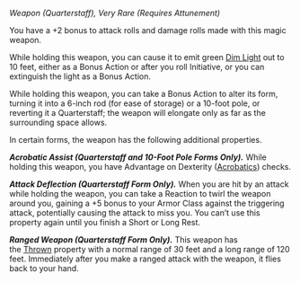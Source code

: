 _Weapon (Quarterstaff), Very Rare (Requires Attunement)_

You have a +2 bonus to attack rolls and damage rolls made with this magic weapon.

While holding this weapon, you can cause it to emit green [Dim Light](https://www.dndbeyond.com/sources/dnd/free-rules/rules-glossary#DimLight) out to 10 feet, either as a Bonus Action or after you roll Initiative, or you can extinguish the light as a Bonus Action.

While holding this weapon, you can take a Bonus Action to alter its form, turning it into a 6-inch rod (for ease of storage) or a 10-foot pole, or reverting it a Quarterstaff; the weapon will elongate only as far as the surrounding space allows.

In certain forms, the weapon has the following additional properties.

**_Acrobatic Assist (Quarterstaff and 10-Foot Pole Forms Only)._** While holding this weapon, you have Advantage on Dexterity ([Acrobatics](https://www.dndbeyond.com/sources/dnd/free-rules/playing-the-game#Skills)) checks.

**_Attack Deflection (Quarterstaff Form Only)._** When you are hit by an attack while holding the weapon, you can take a Reaction to twirl the weapon around you, gaining a +5 bonus to your Armor Class against the triggering attack, potentially causing the attack to miss you. You can’t use this property again until you finish a Short or Long Rest.

**_Ranged Weapon (Quarterstaff Form Only)._** This weapon has the [Thrown](https://www.dndbeyond.com/sources/dnd/free-rules/equipment#Thrown) property with a normal range of 30 feet and a long range of 120 feet. Immediately after you make a ranged attack with the weapon, it flies back to your hand.